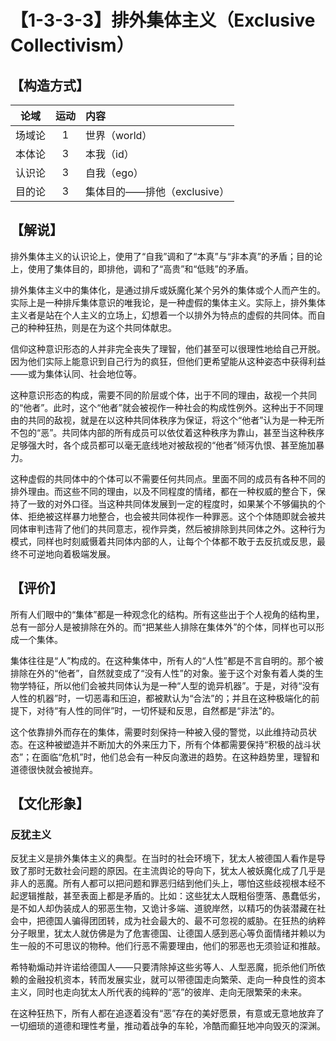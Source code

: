 # 【1-3-3-3】排外集体主义（Exclusive Collectivism）
## 【构造方式】
| 论域 | 运动           | 内容 |
|:----:|:----------------:|:-----|
| 场域论   |1 |  世界（world）  |
| 本体论   |3 |  本我（id）  |
| 认识论   |3 | 自我（ego） |
| 目的论   |3 |  集体目的——排他（exclusive）  |

## 【解说】

排外集体主义的认识论上，使用了“自我”调和了“本真”与“非本真”的矛盾；目的论上，使用了集体目的，即排他，调和了“高贵”和“低贱”的矛盾。

排外集体主义中的集体化，是通过排斥或妖魔化某个另外的集体或个人而产生的。实际上是一种排斥集体意识的唯我论，是一种虚假的集体主义。实际上，排外集体主义者是站在个人主义的立场上，幻想着一个以排外为特点的虚假的共同体。而自己的种种狂热，则是在为这个共同体献忠。

信仰这种意识形态的人并非完全丧失了理智，他们甚至可以很理性地给自己开脱。因为他们实际上能意识到自己行为的疯狂，但他们更希望能从这种姿态中获得利益——或为集体认同、社会地位等。

这种意识形态的构成，需要不同的阶层或个体，出于不同的理由，敌视一个共同的“他者”。此时，这个“他者”就会被视作一种社会的构成性例外。这种出于不同理由的共同的敌视，就是在以这种共同体秩序为保证，将这个“他者”认为是一种无所不包的“恶”。共同体内部的所有成员可以依仗着这种秩序为靠山，甚至当这种秩序足够强大时，各个成员都可以毫无底线地对被敌视的“他者”倾泻仇恨、甚至施加暴力。

这种虚假的共同体中的个体可以不需要任何共同点。里面不同的成员有各种不同的排外理由。而这些不同的理由，以及不同程度的情绪，都在一种权威的整合下，保持了一致的对外口径。当这种共同体发展到一定的程度时，如果某个不够偏执的个体、拒绝被这样暴力地整合，也会被共同体视作一种罪恶。这个个体随即就会被共同体审判违背了他们的共同意志，视作异类，然后被排除到共同体之外。这种行为模式，同样也时刻威慑着共同体内部的人，让每个个体都不敢于去反抗或反思，最终不可逆地向着极端发展。

## 【评价】
所有人们眼中的“集体”都是一种观念化的结构。所有这些出于个人视角的结构里，总有一部分人是被排除在外的。而“把某些人排除在集体外”的个体，同样也可以形成一个集体。

集体往往是“人”构成的。在这种集体中，所有人的“人性”都是不言自明的。那个被排除在外的“他者”，自然就变成了“没有人性”的对象。鉴于这个对象有着人类的生物学特征，所以他们会被共同体认为是一种“人型的诡异机器”。于是，对待“没有人性的机器”时，一切恶毒和压迫，都被默认为“合法”的；并且在这种极端化的前提下，对待“有人性的同伴”时，一切怀疑和反思，自然都是“非法”的。

这个依靠排外而存在的集体，需要时刻保持一种被入侵的警觉，以此维持动员状态。在这种被塑造并不断加大的外来压力下，所有个体都需要保持“积极的战斗状态”；在面临“危机”时，他们总会有一种反向激进的趋势。在这种趋势里，理智和道德很快就会被抛弃。

## 【文化形象】
### 反犹主义
反犹主义是排外集体主义的典型。在当时的社会环境下，犹太人被德国人看作是导致了那时无数社会问题的原因。在主流舆论的导向下，犹太人被妖魔化成了几乎是非人的恶魔。所有人都可以把问题和罪恶归结到他们头上，哪怕这些歧视根本经不起逻辑推敲，甚至表面上都是矛盾的。比如：这些犹太人既粗俗堕落、愚蠢低劣，是不如人却伪装成人的邪恶生物，又诡计多端、道貌岸然，以精巧的伪装潜藏在社会中，把德国人骗得团团转，成为社会最大的、最不可忽视的威胁。在狂热的纳粹分子眼里，犹太人就仿佛是为了危害德国、让德国人感到恶心等负面情绪并赖以为生一般的不可思议的物种。他们行恶不需要理由，他们的邪恶也无须验证和推敲。

希特勒煽动并许诺给德国人——只要清除掉这些劣等人、人型恶魔，扼杀他们所依赖的金融投机资本，转而发展实业，就可以带德国走向繁荣、走向一种良性的资本主义，同时也走向犹太人所代表的纯粹的“恶”的彼岸、走向无限繁荣的未来。

在这种狂热下，所有人都在追逐着没有“恶”存在的美好愿景，有意或无意地放弃了一切细琐的道德和理性考量，推动着战争的车轮，冷酷而癫狂地冲向毁灭的深渊。
